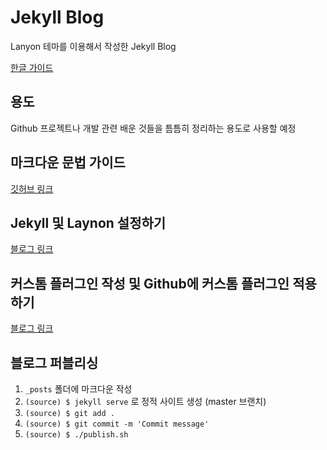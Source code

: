 # Jekyll Blog
Lanyon 테마를 이용해서 작성한 Jekyll Blog

[한글 가이드](http://jekyllrb-ko.github.io/docs/quickstart/)


## 용도
Github 프로젝트나 개발 관련 배운 것들을 틈틈히 정리하는 용도로 사용할 예정


## 마크다운 문법 가이드
[깃허브 링크](https://guides.github.com/features/mastering-markdown/)


## Jekyll 및 Laynon 설정하기
[블로그 링크](https://minyoungjung.github.io/%ED%99%98%EA%B2%BD%EC%84%A4%EC%A0%95/%EB%B8%94%EB%A1%9C%EA%B7%B8/2017/05/31/lanyon-theme-customize/)


## 커스톰 플러그인 작성 및 Github에 커스톰 플러그인 적용하기

[블로그 링크](https://minyoungjung.github.io/%ED%99%98%EA%B2%BD%EC%84%A4%EC%A0%95/%EB%B8%94%EB%A1%9C%EA%B7%B8/2017/06/02/jekyll-custom-plugin-develop-and-adopt-to-github/)


## 블로그 퍼블리싱
1. `_posts` 폴더에 마크다운 작성  
2. `(source) $ jekyll serve` 로 정적 사이트 생성 (master 브랜치)  
3. `(source) $ git add .`  
4. `(source) $ git commit -m 'Commit message'`  
5. `(source) $ ./publish.sh`  
